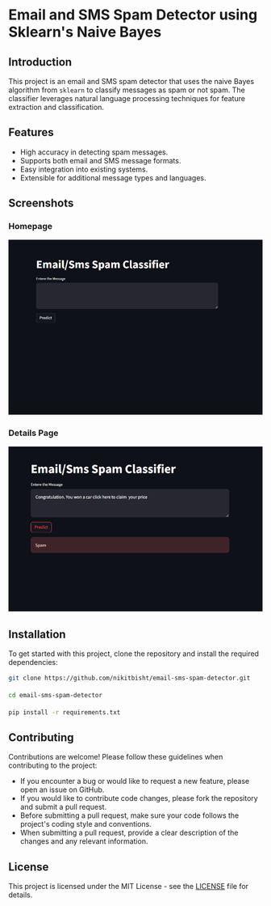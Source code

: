 # Email and SMS Spam Detector using Sklearn's Naive Bayes

## Introduction
This project is an email and SMS spam detector that uses the naive Bayes algorithm from `sklearn` to classify messages as spam or not spam. The classifier leverages natural language processing techniques for feature extraction and classification.

## Features
- High accuracy in detecting spam messages.
- Supports both email and SMS message formats.
- Easy integration into existing systems.
- Extensible for additional message types and languages.


## Screenshots

### Homepage
![Homepage](src/images/homepage.png)

### Details Page
![Details Page](src/images/details-page.png)


## Installation
To get started with this project, clone the repository and install the required dependencies:
```bash
git clone https://github.com/nikitbisht/email-sms-spam-detector.git

cd email-sms-spam-detector

pip install -r requirements.txt
```

## Contributing

Contributions are welcome! Please follow these guidelines when contributing to the project:

- If you encounter a bug or would like to request a new feature, please open an issue on GitHub.
- If you would like to contribute code changes, please fork the repository and submit a pull request.
- Before submitting a pull request, make sure your code follows the project's coding style and conventions.
- When submitting a pull request, provide a clear description of the changes and any relevant information.

## License

This project is licensed under the MIT License - see the [LICENSE](LICENSE) file for details.